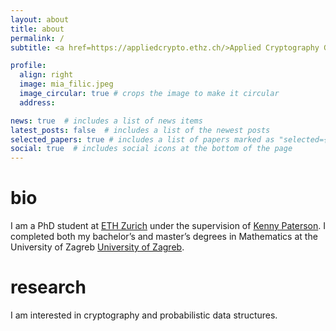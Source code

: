 ```yaml
---
layout: about
title: about
permalink: /
subtitle: <a href=https://appliedcrypto.ethz.ch/>Applied Cryptography Group @ ETH Zurich</a>

profile:
  align: right
  image: mia_filic.jpeg
  image_circular: true # crops the image to make it circular
  address:

news: true  # includes a list of news items
latest_posts: false  # includes a list of the newest posts
selected_papers: true # includes a list of papers marked as "selected={true}"
social: true  # includes social icons at the bottom of the page
---
```


# bio
I am a PhD student at [ETH Zurich](https://appliedcrypto.ethz.ch/) under the supervision of [Kenny Paterson](https://inf.ethz.ch/people/person-detail.paterson.html).
I completed both my bachelor’s and master’s degrees in Mathematics at the University of Zagreb [University of Zagreb](https://www.pmf.unizg.hr/math/en).

# research
I am interested in cryptography and probabilistic data structures.
